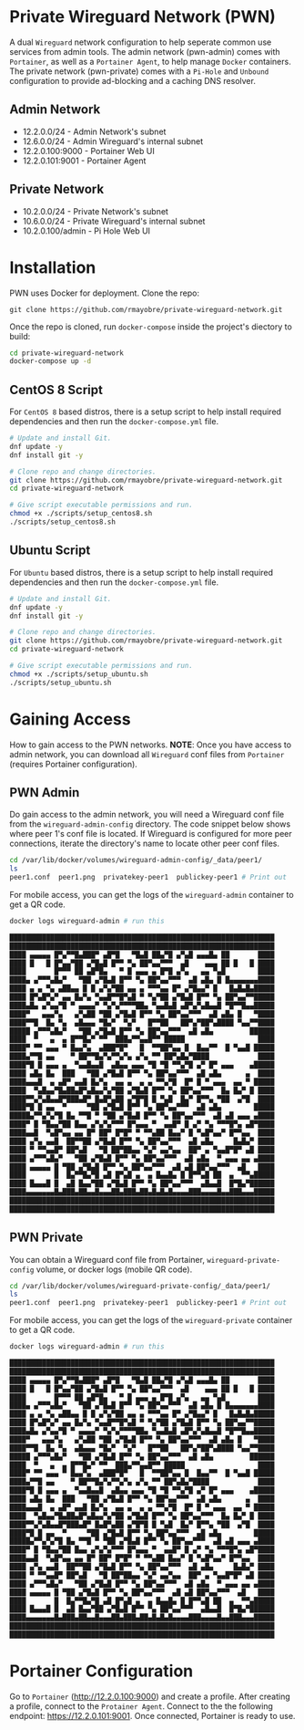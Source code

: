# Private Wireguard Network (PWN)
A dual `Wireguard` network configuration to help seperate common use services from admin tools. The admin network (pwn-admin) comes with `Portainer`, as well as a `Portainer Agent`, to help manage `Docker` containers. The private network (pwn-private) comes with a `Pi-Hole` and `Unbound` configuration to provide ad-blocking and a caching DNS resolver.

## Admin Network
* 12.2.0.0/24 - Admin Network's subnet
* 12.6.0.0/24 - Admin Wireguard's internal subnet
* 12.2.0.100:9000 - Portainer Web UI
* 12.2.0.101:9001 - Portainer Agent

## Private Network
* 10.2.0.0/24 - Private Network's subnet
* 10.6.0.0/24 - Private Wireguard's internal subnet
* 10.2.0.100/admin - Pi Hole Web UI

# Installation
PWN uses Docker for deployment. 
Clone the repo:
```
git clone https://github.com/rmayobre/private-wireguard-network.git
```
Once the repo is cloned, run `docker-compose` inside the project's diectory to build:
```bash
cd private-wireguard-network
docker-compose up -d
```

## CentOS 8 Script
For `CentOS 8` based distros, there is a setup script to help install required dependencies and then run the `docker-compose.yml` file.

```bash
# Update and install Git.
dnf update -y
dnf install git -y

# Clone repo and change directories.
git clone https://github.com/rmayobre/private-wireguard-network.git
cd private-wireguard-network

# Give script executable permissions and run.
chmod +x ./scripts/setup_centos8.sh
./scripts/setup_centos8.sh
```

## Ubuntu Script
For `Ubuntu` based distros, there is a setup script to help install required dependencies and then run the `docker-compose.yml` file.

```bash
# Update and install Git.
dnf update -y
dnf install git -y

# Clone repo and change directories.
git clone https://github.com/rmayobre/private-wireguard-network.git
cd private-wireguard-network

# Give script executable permissions and run.
chmod +x ./scripts/setup_ubuntu.sh
./scripts/setup_ubuntu.sh
```

# Gaining Access
How to gain access to the PWN networks. **NOTE**: Once you have access to admin network, you can download all `Wireguard` conf files from `Portainer` (requires Portainer configuration).

## PWN Admin
Do gain access to the admin network, you will need a Wireguard conf file from the `wireguard-admin-config` directory. The code snippet below shows where peer 1's conf file is located. If Wireguard is configured for more peer connections, iterate the directory's name to locate other peer conf files.
```bash
cd /var/lib/docker/volumes/wireguard-admin-config/_data/peer1/
ls
peer1.conf  peer1.png  privatekey-peer1  publickey-peer1 # Print out
```
For mobile access, you can get the logs of the `wireguard-admin` container to get a QR code.

```bash
docker logs wireguard-admin # run this

█████████████████████████████████████████████████████████████████
█████████████████████████████████████████████████████████████████
████ ▄▄▄▄▄ █▀▄▀▀█▄███▀ ▄█▀█   ▀█▄█ ██▄▀█ ▄▀▄█ ▄▄▄█▄ ██       ████
████ █   █ █▀▄▄▀██ ▄▀█▄█ █▀▀ ▀▄ ██▀▄▄▀▀▀  ▄█    ▄▄▄ ██ █   █ ████
████       █▀▀▀ ██ ▄█▀█▄   ▀ █ ▄▄▄ ▄ █▀█ ▄▀▄   ▄▄ ▀▄█        ████
████▄ ▄▀▀▀▄█▄▀   ▀██ ▄▀█▄█ █▀▀ ▀▄ ██▀▄▄▀▀▀  ▄█ ▄█▄ █ █▄▄▄▄▄▄▄████
████ ▄ ▄ ▀▄ ▄██▄▄ █ █ ▄▀▄▀██ ▄▄ ▄ ▀▀▀▄▄ █▀ ▄▀█▄▄▀ █   █▄█▄█▄█████
████ █▀▄█▀▄▀ ▄▄ █▄▀▄ ▀▄▄█▀▀█▀▄█ ▀ ▀▄▀██ ▄▀█▄█ █▀▀ ▀▄ ██▀▄▄▀▀█████
████▄█▄ ▄▀▄▄▀█ ▀ ▄▄▄▄▀ ▀▄▀▄▀▀▀▀██▄ ▀▄▄█▄█ ▄█▀▄▀▄█▄▄█ ▀█▀▀█▄▄█████
████▀   ▄▄▄▀▄   ▄▀▄██ ▀██ ▄▀█▄█ █▀▀ ▀▄ ██▀▄▄▀▀▀  ▄█ ▄█▄ █   ▀████
████▀▀█  █▄ ▀▄  ▄█▄▄▄ ▀█▄▀  ▀▄▀   █▀▀██   ██▀▄▀██▀▄████ ▀▄▄▀▀████
█████ ▄▀▀▀▄█▄▀   ▀██ ▄▀█▄█ █▀▀ ▀▄ ██▀▄▄▀▀▀  ▄█ ▄█▄         ██████
████  ▀   ▄  ▄ █▀▀█▄▀ ▀▀  ███▄▀▀▄▄█▀▀ █████                  ████
████▀ ▀▀ ▄▄▄ ▀ █▄▄▀▄  ▄███▀█▀   █  ▀▀██▀▄▄ █  █▄▄▀▀  █ ▀▄▄█ █████
████▄▀▀█ ▄▄    ▀ ██▀▀█▄▀▄▀▀▄▀▄ ▄▀▄ ▀▀ ██▀▄█▄▀████            ████
████▀█ █ ▄▄▄ ▄  ▀▄▄█▄▄█  ▄█▄▄ ▄▄▄ ▀█ ▀█ ▀▀▄▀█ ▄▀ █▀ ▄▄▄    ▄█████
████ ▄█▄ █▄  ███   ▀██ ▄▀█▄█ █▀▀ ▀▄ ██▀▄▄▀▀▀  ▄█ ▄█▄      ▄  ████
████▄▄▄█  ▄ ▄█▀ ▄▄█ █▄▀▄  ▄▄ ▄  ▄ ▄ ▀▀▄▀█  █▀ █ ▀ ▄▄▄  ▄▄ ▀ █████
████  ▀▄█▄▄▀█▄██▄█▀▄█▄▄▀▄▀██ ▄▀█▄█ █▀▀ ▀▄ ██▀▄▄▀▀▀  █▄ █▄▀ █ ████
████▀▀▄▀▄█▄▄█▀███▄█▀ █▄█▀▄██ ▄▀█▀█ █ ▀▄█  █▄▀ █▀▀▄ ▀██  ▄▀█  ████
████▀█ █ ▄▄  ▀     ▀██ ▄▀█▄█ █▀▀ ▀▄ ██▀▄▄▀▀▀  ▄█ ▄█▄        █████
█████▄▀▀▄▀▄▀█ █▄ ▀▀█ ▀ ▀██ ▄▀█▄█ █▀▀ ▀▄ ██▀▄▄▀▀▀  ▄█ ▄█ ▄▄▄ ▄████
████▀ █ ▀█▄▄▀██ █▄▄ ▄▀▄▀▄▀▀▀ █▀▄▄▄ ▀  ▄▄█▀ █ ▄▀ ▀▄ ▀▀▀█▀▄ ▄█▀████
████▄▄█  ▀▄█▀▄▄ ▄▄ █▀ ██▀ █▀█▀ ▀ ▀▀▄██ █▄▄▀ █ ▀▄█▀▄▄▀ █▀▀▄▄  ████
████ ▄▀▄ ▄▄█  ██▀▀██ ▄▀█▄█ █▀▀ ▀▄ ██▀▄▄▀▀▀  ▄█ ▄█▄     █▄█▄▀ ████
████ ▀ ▀▀▄▄█▀ ██▀▄█   ▀█ ██▀██▄▄ ▀▄▀ ▄▄▀▄▄  ██▀ ▄ ▀▄▄█▀█▀ ▄█ ████
████ ▄▀▀▀▄█▄▀   ▀██ ▄▀█▄█ █▀▀ ▀▄ ██▀▄▄▀▀▀  ▄█ ▄█▄  ▀ ▄▄▄ ▄▄ ▄████
████ ▄▄▄▄▄ █ ▀██ ▄▀█▄█ █▀▀ ▀▄ ██▀▄▄▀▀▀  ▄█ ▄█ ██▀▄▄▀▀▀  ▄█   ████
████       █  █▄▀▀█▄▀█ ▄█ █▀▄█ ▄  ▄ █▄▄█▄ █ █▀▀▄█ ██  ▄  ▀▀▄█████
████ █▄▄▄█ █  ▄█ █▄▄▀██ ▄▀█▄█ █▀▀ ▀▄ ██▀▄▄▀▀▀  ▄█▄▄█  █▀█▄▀██████
████▄▄▄▄▄▄▄█▄███▄██▄▄█▄▄▄██▄███▄██▄█▄█▄█▄▄▄▄███▄▄▄▄█▄▄███▄▄▄█████
█████████████████████████████████████████████████████████████████
█████████████████████████████████████████████████████████████████

```

## PWN Private
You can obtain a Wireguard conf file from Portainer, `wireguard-private-config` volume, or docker logs (mobile QR code).
```bash
cd /var/lib/docker/volumes/wireguard-private-config/_data/peer1/
ls
peer1.conf  peer1.png  privatekey-peer1  publickey-peer1 # Print out
```
For mobile access, you can get the logs of the `wireguard-private` container to get a QR code.

```bash
docker logs wireguard-admin # run this

█████████████████████████████████████████████████████████████████
█████████████████████████████████████████████████████████████████
████ ▄▄▄▄▄ █▀▄▀▀█▄███▀ ▄█▀█   ▀█▄█ ██▄▀█ ▄▀▄█ ▄▄▄█▄ ██       ████
████ █   █ █▀▄▄▀██ ▄▀█▄█ █▀▀ ▀▄ ██▀▄▄▀▀▀  ▄█    ▄▄▄ ██ █   █ ████
████       █▀▀▀ ██ ▄█▀█▄   ▀ █ ▄▄▄ ▄ █▀█ ▄▀▄   ▄▄ ▀▄█        ████
████▄ ▄▀▀▀▄█▄▀   ▀██ ▄▀█▄█ █▀▀ ▀▄ ██▀▄▄▀▀▀  ▄█ ▄█▄ █ █▄▄▄▄▄▄▄████
████ ▄ ▄ ▀▄ ▄██▄▄ █ █ ▄▀▄▀██ ▄▄ ▄ ▀▀▀▄▄ █▀ ▄▀█▄▄▀ █   █▄█▄█▄█████
████ █▀▄█▀▄▀ ▄▄ █▄▀▄ ▀▄▄█▀▀█▀▄█ ▀ ▀▄▀██ ▄▀█▄█ █▀▀ ▀▄ ██▀▄▄▀▀█████
████▄█▄ ▄▀▄▄▀█ ▀ ▄▄▄▄▀ ▀▄▀▄▀▀▀▀██▄ ▀▄▄█▄█ ▄█▀▄▀▄█▄▄█ ▀█▀▀█▄▄█████
████▀   ▄▄▄▀▄   ▄▀▄██ ▀██ ▄▀█▄█ █▀▀ ▀▄ ██▀▄▄▀▀▀  ▄█ ▄█▄ █   ▀████
████▀▀█  █▄ ▀▄  ▄█▄▄▄ ▀█▄▀  ▀▄▀   █▀▀██   ██▀▄▀██▀▄████ ▀▄▄▀▀████
█████ ▄▀▀▀▄█▄▀   ▀██ ▄▀█▄█ █▀▀ ▀▄ ██▀▄▄▀▀▀  ▄█ ▄█▄         ██████
████  ▀   ▄  ▄ █▀▀█▄▀ ▀▀  ███▄▀▀▄▄█▀▀ █████                  ████
████▀ ▀▀ ▄▄▄ ▀ █▄▄▀▄  ▄███▀█▀   █  ▀▀██▀▄▄ █  █▄▄▀▀  █ ▀▄▄█ █████
████▄▀▀█ ▄▄    ▀ ██▀▀█▄▀▄▀▀▄▀▄ ▄▀▄ ▀▀ ██▀▄█▄▀████            ████
████▀█ █ ▄▄▄ ▄  ▀▄▄█▄▄█  ▄█▄▄ ▄▄▄ ▀█ ▀█ ▀▀▄▀█ ▄▀ █▀ ▄▄▄    ▄█████
████ ▄█▄ █▄  ███   ▀██ ▄▀█▄█ █▀▀ ▀▄ ██▀▄▄▀▀▀  ▄█ ▄█▄      ▄  ████
████▄▄▄█  ▄ ▄█▀ ▄▄█ █▄▀▄  ▄▄ ▄  ▄ ▄ ▀▀▄▀█  █▀ █ ▀ ▄▄▄  ▄▄ ▀ █████
████  ▀▄█▄▄▀█▄██▄█▀▄█▄▄▀▄▀██ ▄▀█▄█ █▀▀ ▀▄ ██▀▄▄▀▀▀  █▄ █▄▀ █ ████
████▀▀▄▀▄█▄▄█▀███▄█▀ █▄█▀▄██ ▄▀█▀█ █ ▀▄█  █▄▀ █▀▀▄ ▀██  ▄▀█  ████
████▀█ █ ▄▄  ▀     ▀██ ▄▀█▄█ █▀▀ ▀▄ ██▀▄▄▀▀▀  ▄█ ▄█▄        █████
█████▄▀▀▄▀▄▀█ █▄ ▀▀█ ▀ ▀██ ▄▀█▄█ █▀▀ ▀▄ ██▀▄▄▀▀▀  ▄█ ▄█ ▄▄▄ ▄████
████▀ █ ▀█▄▄▀██ █▄▄ ▄▀▄▀▄▀▀▀ █▀▄▄▄ ▀  ▄▄█▀ █ ▄▀ ▀▄ ▀▀▀█▀▄ ▄█▀████
████▄▄█  ▀▄█▀▄▄ ▄▄ █▀ ██▀ █▀█▀ ▀ ▀▀▄██ █▄▄▀ █ ▀▄█▀▄▄▀ █▀▀▄▄  ████
████ ▄▀▄ ▄▄█  ██▀▀██ ▄▀█▄█ █▀▀ ▀▄ ██▀▄▄▀▀▀  ▄█ ▄█▄     █▄█▄▀ ████
████ ▀ ▀▀▄▄█▀ ██▀▄█   ▀█ ██▀██▄▄ ▀▄▀ ▄▄▀▄▄  ██▀ ▄ ▀▄▄█▀█▀ ▄█ ████
████ ▄▀▀▀▄█▄▀   ▀██ ▄▀█▄█ █▀▀ ▀▄ ██▀▄▄▀▀▀  ▄█ ▄█▄  ▀ ▄▄▄ ▄▄ ▄████
████ ▄▄▄▄▄ █ ▀██ ▄▀█▄█ █▀▀ ▀▄ ██▀▄▄▀▀▀  ▄█ ▄█ ██▀▄▄▀▀▀  ▄█   ████
████       █  █▄▀▀█▄▀█ ▄█ █▀▄█ ▄  ▄ █▄▄█▄ █ █▀▀▄█ ██  ▄  ▀▀▄█████
████ █▄▄▄█ █  ▄█ █▄▄▀██ ▄▀█▄█ █▀▀ ▀▄ ██▀▄▄▀▀▀  ▄█▄▄█  █▀█▄▀██████
████▄▄▄▄▄▄▄█▄███▄██▄▄█▄▄▄██▄███▄██▄█▄█▄█▄▄▄▄███▄▄▄▄█▄▄███▄▄▄█████
█████████████████████████████████████████████████████████████████
█████████████████████████████████████████████████████████████████

```

# Portainer Configuration
Go to `Portainer` (http://12.2.0.100:9000) and create a profile. After creating a profile, connect to the `Protainer Agent`. Connect to the the following endpoint: https://12.2.0.101:9001. Once connected, Portainer is ready to use.
